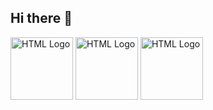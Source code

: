 ## Hi there 👋

<img src="https://devicon-website.vercel.app/api/html5/original-wordmark.svg" alt="HTML Logo" width="100" />
<img src="https://devicon-website.vercel.app/api/css3/original.svg" alt="HTML Logo" width="100" />
<img src="https://devicon-website.vercel.app/api/javascript/original.svg" alt="HTML Logo" width="100" />
